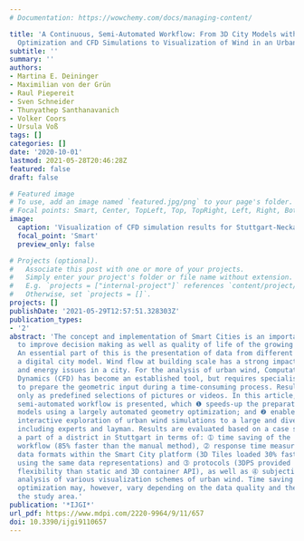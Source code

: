 ```yaml
---
# Documentation: https://wowchemy.com/docs/managing-content/

title: 'A Continuous, Semi-Automated Workflow: From 3D City Models with Geometric
  Optimization and CFD Simulations to Visualization of Wind in an Urban Environment'
subtitle: ''
summary: ''
authors:
- Martina E. Deininger
- Maximilian von der Grün
- Raul Piepereit
- Sven Schneider
- Thunyathep Santhanavanich
- Volker Coors
- Ursula Voß
tags: []
categories: []
date: '2020-10-01'
lastmod: 2021-05-28T20:46:28Z
featured: false
draft: false

# Featured image
# To use, add an image named `featured.jpg/png` to your page's folder.
# Focal points: Smart, Center, TopLeft, Top, TopRight, Left, Right, BottomLeft, Bottom, BottomRight.
image:
  caption: 'Visualization of CFD simulation results for Stuttgart-Neckartor'
  focal_point: 'Smart'
  preview_only: false

# Projects (optional).
#   Associate this post with one or more of your projects.
#   Simply enter your project's folder or file name without extension.
#   E.g. `projects = ["internal-project"]` references `content/project/deep-learning/index.md`.
#   Otherwise, set `projects = []`.
projects: []
publishDate: '2021-05-29T12:57:51.328303Z'
publication_types:
- '2'
abstract: 'The concept and implementation of Smart Cities is an important approach
  to improve decision making as well as quality of life of the growing urban population.
  An essential part of this is the presentation of data from different sources within
  a digital city model. Wind flow at building scale has a strong impact on many health
  and energy issues in a city. For the analysis of urban wind, Computational Fluid
  Dynamics (CFD) has become an established tool, but requires specialist knowledge
  to prepare the geometric input during a time-consuming process. Results are available
  only as predefined selections of pictures or videos. In this article, a continuous,
  semi-automated workflow is presented, which ❶ speeds-up the preparation of CFD simulation
  models using a largely automated geometry optimization; and ❷ enables web-based
  interactive exploration of urban wind simulations to a large and diverse audience,
  including experts and layman. Results are evaluated based on a case study using
  a part of a district in Stuttgart in terms of: ➀ time saving of the CFD model preparation
  workflow (85% faster than the manual method), ➁ response time measurements of different
  data formats within the Smart City platform (3D Tiles loaded 30% faster than geoJSON
  using the same data representations) and ➂ protocols (3DPS provided much higher
  flexibility than static and 3D container API), as well as ➃ subjective user experience
  analysis of various visualization schemes of urban wind. Time saving for the model
  optimization may, however, vary depending on the data quality and the extent of
  the study area.'
publication: '*IJGI*'
url_pdf: https://www.mdpi.com/2220-9964/9/11/657
doi: 10.3390/ijgi9110657
---
```

